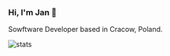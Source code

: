 ### Hi, I'm Jan 🐲
Sowftware Developer based in Cracow, Poland.

<!--
**net-runner/net-runner** is a ✨ _special_ ✨ repository because its `README.md` (this file) appears on your GitHub profile.

Here are some ideas to get you started:

- 🔭 I’m currently working on ...
- 🌱 I’m currently learning ...
- 👯 I’m looking to collaborate on ...
- 🤔 I’m looking for help with ...
- 💬 Ask me about ...
- 📫 How to reach me: ...
- 😄 Pronouns: ...
- ⚡ Fun fact: ...
-->


![stats](https://github-readme-stats.vercel.app/api?username=net-runner&show_icons=true&theme=dark)
